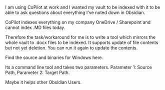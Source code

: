 I am using CoPilot at work and I wanted my vault to be indexed with it to be able to ask questions about everything I've noted down in Obsidian.

CoPilot indexes everything on my company OneDrive / Sharepoint and cannot index .MD files today.

Therefore the task/workaround for me is to write a tool which mirrors the whole vault to .docx files to be indexed. It supports update of file contents but not yet deletion. You can run it again to update the contents.

Find the source and binaries for Windows here.

Its a command line tool and takes two parameters. Parameter 1: Source Path, Parameter 2: Target Path.

Maybe it helps other Obsidian Users.